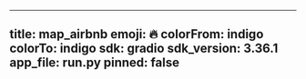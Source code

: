 
---
title: map_airbnb 
emoji: 🔥
colorFrom: indigo
colorTo: indigo
sdk: gradio
sdk_version: 3.36.1
app_file: run.py
pinned: false
---
